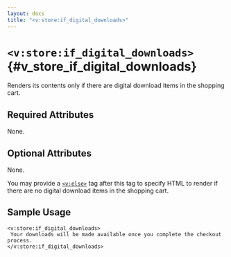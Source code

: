 ```yaml
---
layout: docs
title: "<v:store:if_digital_downloads>"
---
```


# `<v:store:if_digital_downloads>`{#v_store_if_digital_downloads}

Renders its contents only if there are digital download items in the
shopping cart.

## Required Attributes

None.

## Optional Attributes

None.

You may provide a [`<v:else>`](#v_else) tag after this tag to specify
HTML to render if there are no digital download items in the shopping
cart.

## Sample Usage

    <v:store:if_digital_downloads>
     Your downloads will be made available once you complete the checkout process.
    </v:store:if_digital_downloads>

